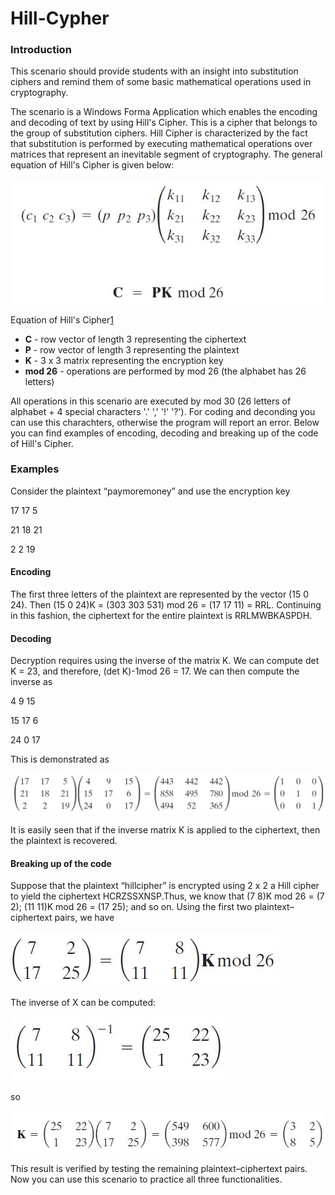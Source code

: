 # Hill-Cypher

### Introduction

This scenario should provide students with an insight into substitution ciphers and remind them of some basic mathematical operations used in cryptography.

The scenario is a Windows Forma Application which enables the encoding and decoding of text by using Hill's Cipher. This is a cipher that belongs to the group of substitution ciphers. Hill Cipher is characterized by the fact that substitution is performed by executing mathematical operations over matrices that represent an inevitable segment of cryptography. The general equation of Hill's Cipher is given below:

![Equation of Hill's Cipher]( static/4.jpg)

Equation of Hill's Cipher[1](#fn1)

*   **C** \- row vector of length 3 representing the ciphertext
*   **P** \- row vector of length 3 representing the plaintext
*   **K** \- 3 x 3 matrix representing the encryption key
*   **mod 26** \- operations are performed by mod 26 (the alphabet has 26 letters)

All operations in this scenario are executed by mod 30 (26 letters of alphabet + 4 special characters '.' ',' '!' '?'). For coding and deconding you can use this charachters, otherwise the program will report an error. Below you can find examples of encoding, decoding and breaking up of the code of Hill's Cipher.

### Examples

Consider the plaintext “paymoremoney” and use the encryption key

17  17  5

21  18  21

2   2   19

#### Encoding

The first three letters of the plaintext are represented by the vector (15 0 24). Then (15 0 24)K = (303 303 531) mod 26 = (17 17 11) = RRL. Continuing in this fashion, the ciphertext for the entire plaintext is RRLMWBKASPDH.

#### Decoding

Decryption requires using the inverse of the matrix K. We can compute det K = 23, and therefore, (det K)-1mod 26 = 17. We can then compute the inverse as

4   9   15

15  17  6

24  0   17

This is demonstrated as

![]( static/5.jpg)

It is easily seen that if the inverse matrix K is applied to the ciphertext, then the plaintext is recovered.

#### Breaking up of the code

Suppose that the plaintext “hillcipher” is encrypted using 2 x 2 a Hill cipher to yield the ciphertext HCRZSSXNSP.Thus, we know that (7 8)K mod 26 = (7 2); (11 11)K mod 26 = (17 25); and so on. Using the first two plaintext–ciphertext pairs, we have

![]( static/6.jpg)

The inverse of X can be computed:

![]( static/7.jpg)

so

![]( static/8.jpg)

This result is verified by testing the remaining plaintext–ciphertext pairs.  
Now you can use this scenario to practice all three functionalities.
